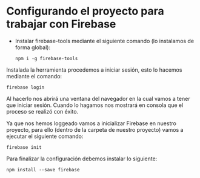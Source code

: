 # Configurando el proyecto para trabajar con Firebase

* Instalar firebase-tools mediante el siguiente comando (lo instalamos de forma global):
  ```
  npm i -g firebase-tools
  ```

Instalada la herramienta procedemos a iniciar sesión, esto lo hacemos mediante el comando:
```
firebase login
```

Al hacerlo nos abrirá una ventana del navegador en la cual vamos a tener que iniciar sesión. Cuando lo hagamos nos mostrará en consola que el proceso se realizó con éxito.

Ya que nos hemos loggeado vamos a inicializar Firebase en nuestro proyecto, para ello (dentro de la carpeta de nuestro proyecto) vamos a ejecutar el siguiente comando:

```
firebase init
```

Para finalizar la configuración debemos instalar lo siguiente:

```
npm install --save firebase
```

<!-- Revisar la configuración dentro de la carpeta server. -->
